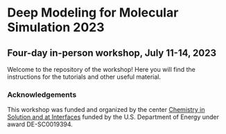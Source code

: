# Deep Modeling for Molecular Simulation 2023
## Four-day in-person workshop, July 11-14, 2023

Welcome to the repository of the workshop! Here you will find the instructions for the tutorials and other useful material.

### Acknowledgements
This workshop was funded and organized by the center [Chemistry in Solution and at Interfaces](https://ccsc.princeton.edu/) funded by the U.S. Department of Energy under award DE-SC0019394. 
